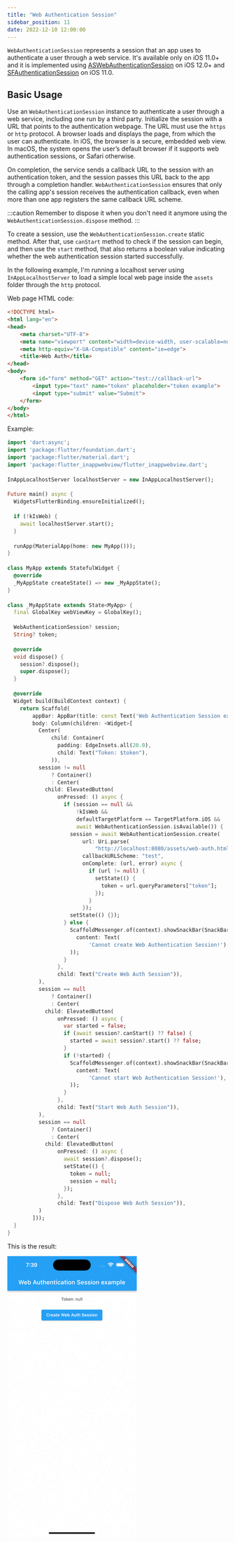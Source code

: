 ```yaml
---
title: "Web Authentication Session"
sidebar_position: 11
date: 2022-12-10 12:00:00
---
```


`WebAuthenticationSession` represents a session that an app uses to authenticate a user through a web service.
It's available only on iOS 11.0+ and it is implemented using
[ASWebAuthenticationSession](https://developer.apple.com/documentation/authenticationservices/aswebauthenticationsession) on iOS 12.0+
and [SFAuthenticationSession](https://developer.apple.com/documentation/safariservices/sfauthenticationsession) on iOS 11.0.

## Basic Usage

Use an `WebAuthenticationSession` instance to authenticate a user through a web service, including one run by a third party.
Initialize the session with a URL that points to the authentication webpage. The URL must use the `https` or `http` protocol.
A browser loads and displays the page, from which the user can authenticate.
In iOS, the browser is a secure, embedded web view.
In macOS, the system opens the user’s default browser if it supports web authentication sessions, or Safari otherwise.

On completion, the service sends a callback URL to the session with an authentication token,
and the session passes this URL back to the app through a completion handler.
`WebAuthenticationSession` ensures that only the calling app's session receives the authentication callback,
even when more than one app registers the same callback URL scheme.

:::caution
Remember to dispose it when you don't need it anymore using the `WebAuthenticationSession.dispose` method.
:::

To create a session, use the `WebAuthenticationSession.create` static method.
After that, use `canStart` method to check if the session can begin, and then use the `start` method,
that also returns a boolean value indicating whether the web authentication session started successfully.

In the following example, I'm running a localhost server using `InAppLocalhostServer` to load
a simple local web page inside the `assets` folder through the `http` protocol.

Web page HTML code:
```html
<!DOCTYPE html>
<html lang="en">
<head>
    <meta charset="UTF-8">
    <meta name="viewport" content="width=device-width, user-scalable=no, initial-scale=1.0, maximum-scale=1.0, minimum-scale=1.0">
    <meta http-equiv="X-UA-Compatible" content="ie=edge">
    <title>Web Auth</title>
</head>
<body>
    <form id="form" method="GET" action="test://callback-url">
        <input type="text" name="token" placeholder="token example">
        <input type="submit" value="Submit">
    </form>
</body>
</html>
```

Example:
```dart
import 'dart:async';
import 'package:flutter/foundation.dart';
import 'package:flutter/material.dart';
import 'package:flutter_inappwebview/flutter_inappwebview.dart';

InAppLocalhostServer localhostServer = new InAppLocalhostServer();

Future main() async {
  WidgetsFlutterBinding.ensureInitialized();

  if (!kIsWeb) {
    await localhostServer.start();
  }

  runApp(MaterialApp(home: new MyApp()));
}

class MyApp extends StatefulWidget {
  @override
  _MyAppState createState() => new _MyAppState();
}

class _MyAppState extends State<MyApp> {
  final GlobalKey webViewKey = GlobalKey();

  WebAuthenticationSession? session;
  String? token;

  @override
  void dispose() {
    session?.dispose();
    super.dispose();
  }

  @override
  Widget build(BuildContext context) {
    return Scaffold(
        appBar: AppBar(title: const Text('Web Authentication Session example')),
        body: Column(children: <Widget>[
          Center(
              child: Container(
                padding: EdgeInsets.all(20.0),
                child: Text("Token: $token"),
              )),
          session != null
              ? Container()
              : Center(
            child: ElevatedButton(
                onPressed: () async {
                  if (session == null &&
                      !kIsWeb &&
                      defaultTargetPlatform == TargetPlatform.iOS &&
                      await WebAuthenticationSession.isAvailable()) {
                    session = await WebAuthenticationSession.create(
                        url: Uri.parse(
                            "http://localhost:8080/assets/web-auth.html"),
                        callbackURLScheme: "test",
                        onComplete: (url, error) async {
                          if (url != null) {
                            setState(() {
                              token = url.queryParameters["token"];
                            });
                          }
                        });
                    setState(() {});
                  } else {
                    ScaffoldMessenger.of(context).showSnackBar(SnackBar(
                      content: Text(
                          'Cannot create Web Authentication Session!'),
                    ));
                  }
                },
                child: Text("Create Web Auth Session")),
          ),
          session == null
              ? Container()
              : Center(
            child: ElevatedButton(
                onPressed: () async {
                  var started = false;
                  if (await session?.canStart() ?? false) {
                    started = await session?.start() ?? false;
                  }
                  if (!started) {
                    ScaffoldMessenger.of(context).showSnackBar(SnackBar(
                      content: Text(
                          'Cannot start Web Authentication Session!'),
                    ));
                  }
                },
                child: Text("Start Web Auth Session")),
          ),
          session == null
              ? Container()
              : Center(
            child: ElevatedButton(
                onPressed: () async {
                  await session?.dispose();
                  setState(() {
                    token = null;
                    session = null;
                  });
                },
                child: Text("Dispose Web Auth Session")),
          )
        ]));
  }
}
```

This is the result:

![iOS web authentication session basic usage](./web-authentication-session/ios-web-authentication-session-basic-usage.gif "iOS web authentication session basic usage.")
